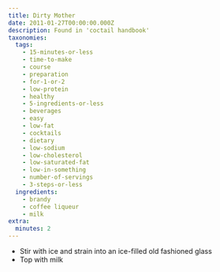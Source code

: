 ```yaml
---
title: Dirty Mother
date: 2011-01-27T00:00:00.000Z
description: Found in 'coctail handbook'
taxonomies:
  tags:
    - 15-minutes-or-less
    - time-to-make
    - course
    - preparation
    - for-1-or-2
    - low-protein
    - healthy
    - 5-ingredients-or-less
    - beverages
    - easy
    - low-fat
    - cocktails
    - dietary
    - low-sodium
    - low-cholesterol
    - low-saturated-fat
    - low-in-something
    - number-of-servings
    - 3-steps-or-less
  ingredients:
    - brandy
    - coffee liqueur
    - milk
extra:
  minutes: 2
---
```

 - Stir with ice and strain into an ice-filled old fashioned glass
 - Top with milk
